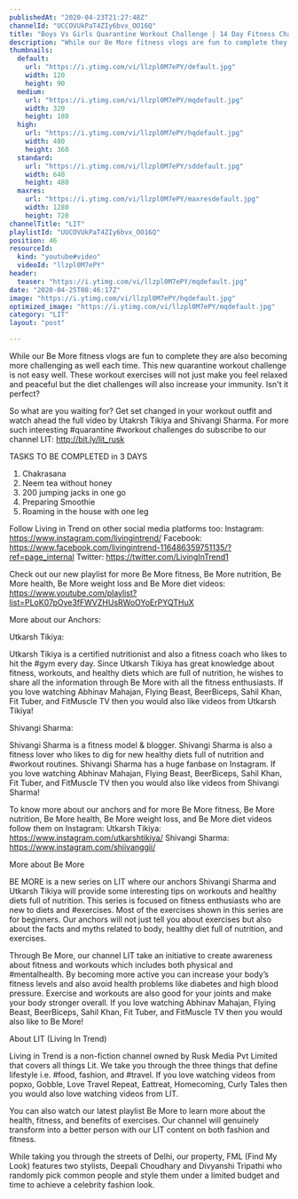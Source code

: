 ```yaml
---
publishedAt: "2020-04-23T21:27:48Z"
channelId: "UCCOVUkPaT4ZIy6bvx_OO16Q"
title: "Boys Vs Girls Quarantine Workout Challenge | 14 Day Fitness Challenge | Day 7 - 9"
description: "While our Be More fitness vlogs are fun to complete they are also becoming more challenging as well each time. This new quarantine workout challenge is not easy well. These workout exercises will not just make you feel relaxed and peaceful but the diet challenges will also increase your immunity. Isn't it perfect?\n\nSo what are you waiting for? Get set changed in your workout outfit and watch ahead the full video by Utakrsh Tikiya and Shivangi Sharma. For more such interesting #quarantine #workout challenges do subscribe to our channel LIT: http://bit.ly/lit_rusk\n\nTASKS TO BE COMPLETED in 3 DAYS\n\n1. Chakrasana\n2. Neem tea without honey\n3. 200 jumping jacks in one go\n4. Preparing Smoothie\n5. Roaming in the house with one leg\n\nFollow Living in Trend on other social media platforms too: Instagram: https://www.instagram.com/livingintrend/ Facebook: https://www.facebook.com/livingintrend-116486359751135/?ref=page_internal Twitter: https://twitter.com/LivingInTrend1\n\nCheck out our new playlist for more Be More fitness, Be More nutrition, Be More health, Be More weight loss and Be More diet videos: https://www.youtube.com/playlist?list=PLoK07pOye3fFWVZHUsRWoOYoErPYQTHuX\n\nMore about our Anchors:\n\nUtkarsh Tikiya:\n\nUtkarsh Tikiya is a certified nutritionist and also a fitness coach who likes to hit the #gym every day. Since Utkarsh Tikiya has great knowledge about fitness, workouts, and healthy diets which are full of nutrition, he wishes to share all the information through Be More with all the fitness enthusiasts. If you love watching Abhinav Mahajan, Flying Beast, BeerBiceps, Sahil Khan, Fit Tuber, and FitMuscle TV then you would also like videos from Utkarsh Tikiya!\n\nShivangi Sharma:\n\nShivangi Sharma is a fitness model & blogger. Shivangi Sharma is also a fitness lover who likes to dig for new healthy diets full of nutrition and #workout routines. Shivangi Sharma has a huge fanbase on Instagram. If you love watching Abhinav Mahajan, Flying Beast, BeerBiceps, Sahil Khan, Fit Tuber, and FitMuscle TV then you would also like videos from Shivangi Sharma!\n\nTo know more about our anchors and for more Be More fitness, Be More nutrition, Be More health, Be More weight loss, and Be More diet videos follow them on Instagram: Utkarsh Tikiya: https://www.instagram.com/utkarshtikiya/ Shivangi Sharma: https://www.instagram.com/shiivanggii/\n\nMore about Be More\n\nBE MORE is a new series on LIT where our anchors Shivangi Sharma and Utkarsh Tikiya will provide some interesting tips on workouts and healthy diets full of nutrition. This series is focused on fitness enthusiasts who are new to diets and #exercises. Most of the exercises shown in this series are for beginners. Our anchors will not just tell you about exercises but also about the facts and myths related to body, healthy diet full of nutrition, and exercises.\n\nThrough Be More, our channel LIT take an initiative to create awareness about fitness and workouts which includes both physical and #mentalhealth. By becoming more active you can increase your body’s fitness levels and also avoid health problems like diabetes and high blood pressure. Exercise and workouts are also good for your joints and make your body stronger overall. If you love watching Abhinav Mahajan, Flying Beast, BeerBiceps, Sahil Khan, Fit Tuber, and FitMuscle TV then you would also like to Be More!\n\nAbout LIT (Living In Trend)\n\nLiving in Trend is a non-fiction channel owned by Rusk Media Pvt Limited that covers all things Lit. We take you through the three things that define lifestyle i.e. #food, fashion, and #travel. If you love watching videos from popxo, Gobble, Love Travel Repeat, Eattreat, Homecoming, Curly Tales then you would also love watching videos from LIT.\n\nYou can also watch our latest playlist Be More to learn more about the health, fitness, and benefits of exercises. Our channel will genuinely transform into a better person with our LIT content on both fashion and fitness.\n\nWhile taking you through the streets of Delhi, our property, FML (Find My Look) features two stylists, Deepali Choudhary and Divyanshi Tripathi who randomly pick common people and style them under a limited budget and time to achieve a celebrity fashion look."
thumbnails:
  default:
    url: "https://i.ytimg.com/vi/llzpl0M7ePY/default.jpg"
    width: 120
    height: 90
  medium:
    url: "https://i.ytimg.com/vi/llzpl0M7ePY/mqdefault.jpg"
    width: 320
    height: 180
  high:
    url: "https://i.ytimg.com/vi/llzpl0M7ePY/hqdefault.jpg"
    width: 480
    height: 360
  standard:
    url: "https://i.ytimg.com/vi/llzpl0M7ePY/sddefault.jpg"
    width: 640
    height: 480
  maxres:
    url: "https://i.ytimg.com/vi/llzpl0M7ePY/maxresdefault.jpg"
    width: 1280
    height: 720
channelTitle: "LIT"
playlistId: "UUCOVUkPaT4ZIy6bvx_OO16Q"
position: 46
resourceId:
  kind: "youtube#video"
  videoId: "llzpl0M7ePY"
header:
  teaser: "https://i.ytimg.com/vi/llzpl0M7ePY/mqdefault.jpg"
date: "2020-04-25T08:46:17Z"
image: "https://i.ytimg.com/vi/llzpl0M7ePY/hqdefault.jpg"
optimized_image: "https://i.ytimg.com/vi/llzpl0M7ePY/mqdefault.jpg"
category: "LIT"
layout: "post"

---
```

While our Be More fitness vlogs are fun to complete they are also becoming more challenging as well each time. This new quarantine workout challenge is not easy well. These workout exercises will not just make you feel relaxed and peaceful but the diet challenges will also increase your immunity. Isn't it perfect?

So what are you waiting for? Get set changed in your workout outfit and watch ahead the full video by Utakrsh Tikiya and Shivangi Sharma. For more such interesting #quarantine #workout challenges do subscribe to our channel LIT: http://bit.ly/lit_rusk

TASKS TO BE COMPLETED in 3 DAYS

1. Chakrasana
2. Neem tea without honey
3. 200 jumping jacks in one go
4. Preparing Smoothie
5. Roaming in the house with one leg

Follow Living in Trend on other social media platforms too: Instagram: https://www.instagram.com/livingintrend/ Facebook: https://www.facebook.com/livingintrend-116486359751135/?ref=page_internal Twitter: https://twitter.com/LivingInTrend1

Check out our new playlist for more Be More fitness, Be More nutrition, Be More health, Be More weight loss and Be More diet videos: https://www.youtube.com/playlist?list=PLoK07pOye3fFWVZHUsRWoOYoErPYQTHuX

More about our Anchors:

Utkarsh Tikiya:

Utkarsh Tikiya is a certified nutritionist and also a fitness coach who likes to hit the #gym every day. Since Utkarsh Tikiya has great knowledge about fitness, workouts, and healthy diets which are full of nutrition, he wishes to share all the information through Be More with all the fitness enthusiasts. If you love watching Abhinav Mahajan, Flying Beast, BeerBiceps, Sahil Khan, Fit Tuber, and FitMuscle TV then you would also like videos from Utkarsh Tikiya!

Shivangi Sharma:

Shivangi Sharma is a fitness model & blogger. Shivangi Sharma is also a fitness lover who likes to dig for new healthy diets full of nutrition and #workout routines. Shivangi Sharma has a huge fanbase on Instagram. If you love watching Abhinav Mahajan, Flying Beast, BeerBiceps, Sahil Khan, Fit Tuber, and FitMuscle TV then you would also like videos from Shivangi Sharma!

To know more about our anchors and for more Be More fitness, Be More nutrition, Be More health, Be More weight loss, and Be More diet videos follow them on Instagram: Utkarsh Tikiya: https://www.instagram.com/utkarshtikiya/ Shivangi Sharma: https://www.instagram.com/shiivanggii/

More about Be More

BE MORE is a new series on LIT where our anchors Shivangi Sharma and Utkarsh Tikiya will provide some interesting tips on workouts and healthy diets full of nutrition. This series is focused on fitness enthusiasts who are new to diets and #exercises. Most of the exercises shown in this series are for beginners. Our anchors will not just tell you about exercises but also about the facts and myths related to body, healthy diet full of nutrition, and exercises.

Through Be More, our channel LIT take an initiative to create awareness about fitness and workouts which includes both physical and #mentalhealth. By becoming more active you can increase your body’s fitness levels and also avoid health problems like diabetes and high blood pressure. Exercise and workouts are also good for your joints and make your body stronger overall. If you love watching Abhinav Mahajan, Flying Beast, BeerBiceps, Sahil Khan, Fit Tuber, and FitMuscle TV then you would also like to Be More!

About LIT (Living In Trend)

Living in Trend is a non-fiction channel owned by Rusk Media Pvt Limited that covers all things Lit. We take you through the three things that define lifestyle i.e. #food, fashion, and #travel. If you love watching videos from popxo, Gobble, Love Travel Repeat, Eattreat, Homecoming, Curly Tales then you would also love watching videos from LIT.

You can also watch our latest playlist Be More to learn more about the health, fitness, and benefits of exercises. Our channel will genuinely transform into a better person with our LIT content on both fashion and fitness.

While taking you through the streets of Delhi, our property, FML (Find My Look) features two stylists, Deepali Choudhary and Divyanshi Tripathi who randomly pick common people and style them under a limited budget and time to achieve a celebrity fashion look.